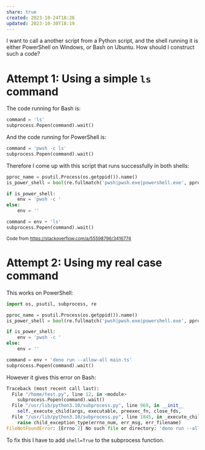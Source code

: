 ```yaml
---
share: true
created: 2023-10-24T18:26
updated: 2023-10-30T18:19
---
```


I want to call a another script from a Python script, and the shell running it is either PowerShell on Windows, or Bash on Ubuntu. How should I construct such a code?

# Attempt 1: Using a simple `ls` command

The code running for Bash is:
```python
command = 'ls'
subprocess.Popen(command).wait() 
```
And the code running for PowerShell is:
```python 
command = 'pwsh -c ls'
subprocess.Popen(command).wait() 
```

Therefore I come up with this script that runs successfully in both shells:
```python
pproc_name = psutil.Process(os.getppid()).name()
is_power_shell = bool(re.fullmatch('pwsh|pwsh.exe|powershell.exe', pproc_name))

if is_power_shell:
    env = 'pwsh -c '
else:
    env = ''

command = env + 'ls'
subprocess.Popen(command).wait() 
```
<sub>Code from https://stackoverflow.com/a/55598796/3416774</sub>

# Attempt 2: Using my real case command
This works on PowerShell:
```python
import os, psutil, subprocess, re

pproc_name = psutil.Process(os.getppid()).name()
is_power_shell = bool(re.fullmatch('pwsh|pwsh.exe|powershell.exe', pproc_name))

if is_power_shell:
    env = 'pwsh -c '
else:
    env = ''

command = env + 'deno run --allow-all main.ts'
subprocess.Popen(command).wait()
```

However it gives this error on Bash:
```python
Traceback (most recent call last):
  File "/home/test.py", line 12, in <module>
    subprocess.Popen(command).wait() 
  File "/usr/lib/python3.10/subprocess.py", line 969, in __init__
    self._execute_child(args, executable, preexec_fn, close_fds,
  File "/usr/lib/python3.10/subprocess.py", line 1845, in _execute_child
    raise child_exception_type(errno_num, err_msg, err_filename)
FileNotFoundError: [Errno 2] No such file or directory: 'deno run --allow-all main.ts'
```

To fix this I have to add `shell=True` to the subprocess function.
